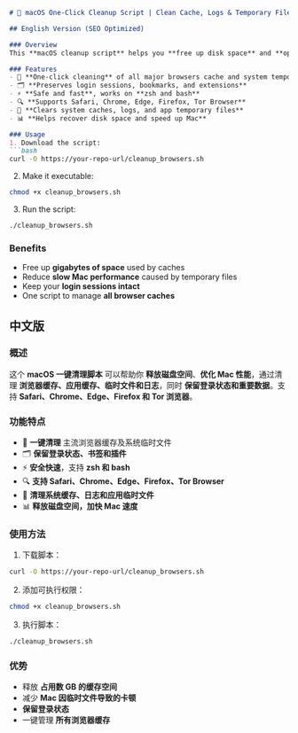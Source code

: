 ````markdown
# 🚀 macOS One-Click Cleanup Script | Clean Cache, Logs & Temporary Files

## English Version (SEO Optimized)

### Overview
This **macOS cleanup script** helps you **free up disk space** and **optimize your Mac performance** by removing **browser caches, app caches, temporary files, and logs** without affecting **login sessions or important data**. Perfect for **Safari, Chrome, Edge, Firefox, and Tor Browser**.

### Features
- 🧹 **One-click cleaning** of all major browsers cache and system temporary files
- 🗂️ **Preserves login sessions, bookmarks, and extensions**
- ⚡ **Safe and fast**, works on **zsh and bash**
- 🔍 **Supports Safari, Chrome, Edge, Firefox, Tor Browser**
- 💾 **Clears system caches, logs, and app temporary files**
- 📊 **Helps recover disk space and speed up Mac**

### Usage
1. Download the script:
```bash
curl -O https://your-repo-url/cleanup_browsers.sh
````

2. Make it executable:

```bash
chmod +x cleanup_browsers.sh
```

3. Run the script:

```bash
./cleanup_browsers.sh
```

### Benefits

* Free up **gigabytes of space** used by caches
* Reduce **slow Mac performance** caused by temporary files
* Keep your **login sessions intact**
* One script to manage **all browser caches**

## 中文版

### 概述

这个 **macOS 一键清理脚本** 可以帮助你 **释放磁盘空间**、**优化 Mac 性能**，通过清理 **浏览器缓存、应用缓存、临时文件和日志**，同时 **保留登录状态和重要数据**。支持 **Safari、Chrome、Edge、Firefox 和 Tor 浏览器**。

### 功能特点

* 🧹 **一键清理** 主流浏览器缓存及系统临时文件
* 🗂️ **保留登录状态、书签和插件**
* ⚡ **安全快速**，支持 **zsh 和 bash**
* 🔍 **支持 Safari、Chrome、Edge、Firefox、Tor Browser**
* 💾 **清理系统缓存、日志和应用临时文件**
* 📊 **释放磁盘空间，加快 Mac 速度**

### 使用方法

1. 下载脚本：

```bash
curl -O https://your-repo-url/cleanup_browsers.sh
```

2. 添加可执行权限：

```bash
chmod +x cleanup_browsers.sh
```

3. 执行脚本：

```bash
./cleanup_browsers.sh
```

### 优势

* 释放 **占用数 GB 的缓存空间**
* 减少 **Mac 因临时文件导致的卡顿**
* **保留登录状态**
* 一键管理 **所有浏览器缓存**


